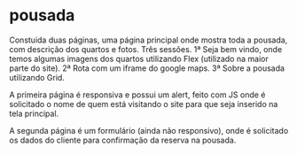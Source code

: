 # pousada


Constuida duas páginas, uma página principal onde mostra toda a pousada, com descrição dos quartos e fotos.
Três sessões.
1ª Seja bem vindo, onde temos algumas imagens dos quartos utilizando Flex (utilizado na maior parte do site).
2ª Rota com um iframe do google maps.
3ª Sobre a pousada utilizando Grid.

A primeira página é responsiva e possui um alert, feito com JS onde é solicitado o nome de quem está visitando o site para que seja inserido na tela principal.

A segunda página é um formulário (ainda não responsivo), onde é solicitado os dados do cliente para confirmação da reserva na pousada.
